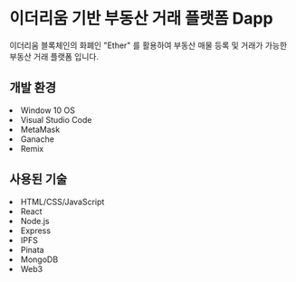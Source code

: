 # 이더리움 기반 부동산 거래 플랫폼 Dapp
이더리움 블록체인의 화폐인 "Ether" 를 활용하여 부동산 매물 등록 및 거래가 가능한 부동산 거래 플랫폼 입니다.

## 개발 환경
<li>Window 10 OS</li>
<li>Visual Studio Code</li>
<li>MetaMask</li>
<li>Ganache</li>
<li>Remix</li>

## 사용된 기술
<li>HTML/CSS/JavaScript</li>
<li>React</li>
<li>Node.js</li>
<li>Express</li>
<li>IPFS</li>
<li>Pinata</li>
<li>MongoDB</li>
<li>Web3</li>
